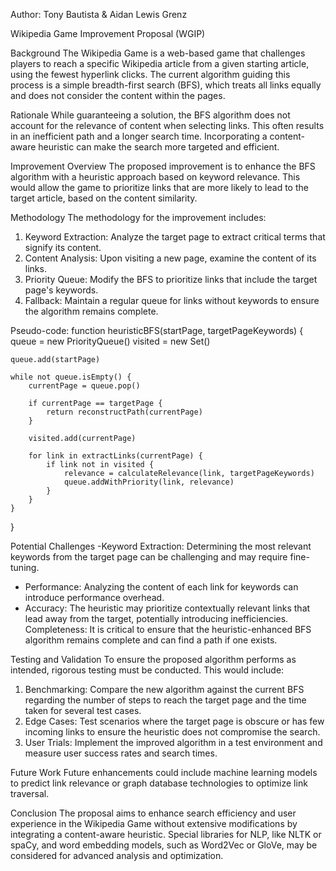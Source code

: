 Author: Tony Bautista & Aidan Lewis Grenz

Wikipedia Game Improvement Proposal (WGIP)

Background
The Wikipedia Game is a web-based game that challenges players to reach a specific Wikipedia article from a given starting article, using the fewest hyperlink clicks. The current algorithm guiding this process is a simple breadth-first search (BFS), which treats all links equally and does not consider the content within the pages.

Rationale
While guaranteeing a solution, the BFS algorithm does not account for the relevance of content when selecting links. This often results in an inefficient path and a longer search time. Incorporating a content-aware heuristic can make the search more targeted and efficient.

Improvement Overview
The proposed improvement is to enhance the BFS algorithm with a heuristic approach based on keyword relevance. This would allow the game to prioritize links that are more likely to lead to the target article, based on the content similarity.

Methodology
The methodology for the improvement includes:
1. Keyword Extraction: Analyze the target page to extract critical terms that signify its content.
2. Content Analysis: Upon visiting a new page, examine the content of its links.
3. Priority Queue: Modify the BFS to prioritize links that include the target page's keywords.
4. Fallback: Maintain a regular queue for links without keywords to ensure the algorithm remains complete.

Pseudo-code:
function heuristicBFS(startPage, targetPageKeywords) {
    queue = new PriorityQueue()
    visited = new Set()

    queue.add(startPage)

    while not queue.isEmpty() {
        currentPage = queue.pop()

        if currentPage == targetPage {
            return reconstructPath(currentPage)
        }

        visited.add(currentPage)

        for link in extractLinks(currentPage) {
            if link not in visited {
                relevance = calculateRelevance(link, targetPageKeywords)
                queue.addWithPriority(link, relevance)
            }
        }
    }
}

Potential Challenges
-Keyword Extraction: Determining the most relevant keywords from the target page can be challenging and may require fine-tuning.
- Performance: Analyzing the content of each link for keywords can introduce performance overhead.
- Accuracy: The heuristic may prioritize contextually relevant links that lead away from the target, potentially introducing inefficiencies.
Completeness: It is critical to ensure that the heuristic-enhanced BFS algorithm remains complete and can find a path if one exists.

Testing and Validation
To ensure the proposed algorithm performs as intended, rigorous testing must be conducted. This would include:

1. Benchmarking: Compare the new algorithm against the current BFS regarding the number of steps to reach the target page and the time taken for several test cases.
2. Edge Cases: Test scenarios where the target page is obscure or has few incoming links to ensure the heuristic does not compromise the search.
3. User Trials: Implement the improved algorithm in a test environment and measure user success rates and search times.

Future Work
Future enhancements could include machine learning models to predict link relevance or graph database technologies to optimize link traversal.

Conclusion
The proposal aims to enhance search efficiency and user experience in the Wikipedia Game without extensive modifications by integrating a content-aware heuristic. Special libraries for NLP, like NLTK or spaCy, and word embedding models, such as Word2Vec or GloVe, may be considered for advanced analysis and optimization.

